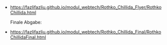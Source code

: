 * https://fazlifazliu.github.io/modul_webtech/Rothko_Chillida_Flyer/RothkoChillida.html

  Finale Abgabe:
* https://fazlifazliu.github.io/modul_webtech/Rothko_Chillida_Final/RothkoChillidaFinal.html
